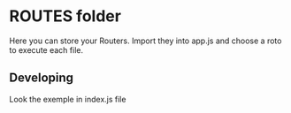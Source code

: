 # ROUTES folder

Here you can store your Routers. Import they into app.js and choose a roto to execute each file.

## Developing

Look the exemple in index.js file
